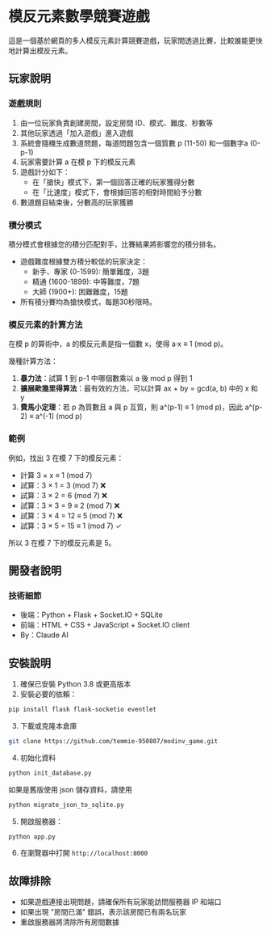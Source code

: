 # 模反元素數學競賽遊戲

這是一個基於網頁的多人模反元素計算競賽遊戲，玩家間透過比賽，比較誰能更快地計算出模反元素。

## 玩家說明
### 遊戲規則
1. 由一位玩家負責創建房間，設定房間 ID、模式、難度、秒數等
2. 其他玩家透過「加入遊戲」進入遊戲
3. 系統會隨機生成數道問題，每道問題包含一個質數 p (11-50) 和一個數字a (0-p-1)
4. 玩家需要計算 a 在模 p 下的模反元素
5. 遊戲計分如下：
   - 在「搶快」模式下，第一個回答正確的玩家獲得分數
   - 在「比速度」模式下，會根據回答的相對時間給予分數
6. 數道題目結束後，分數高的玩家獲勝

### 積分模式
積分模式會根據您的積分匹配對手，比賽結果將影響您的積分排名。

- 遊戲難度根據雙方積分較低的玩家決定：
   - 新手、專家 (0-1599): 簡單難度，3題
   - 精通 (1600-1899): 中等難度，7題
   - 大師 (1900+): 困難難度，15題
- 所有積分賽均為搶快模式，每題30秒限時。

### 模反元素的計算方法

在模 p 的算術中，a 的模反元素是指一個數 x，使得 a·x ≡ 1 (mod p)。

幾種計算方法：

1. **暴力法**：試算 1 到 p-1 中哪個數乘以 a 後 mod p 得到 1
2. **擴展歐幾里得算法**：最有效的方法，可以計算 ax + by = gcd(a, b) 中的 x 和 y
3. **費馬小定理**：若 p 為質數且 a 與 p 互質，則 a^(p-1) ≡ 1 (mod p)，因此 a^(p-2) ≡ a^(-1) (mod p)

### 範例
例如，找出 3 在模 7 下的模反元素：
- 計算 3 × x ≡ 1 (mod 7)
- 試算：3 × 1 = 3 (mod 7) ❌
- 試算：3 × 2 = 6 (mod 7) ❌
- 試算：3 × 3 = 9 ≡ 2 (mod 7) ❌
- 試算：3 × 4 = 12 ≡ 5 (mod 7) ❌
- 試算：3 × 5 = 15 ≡ 1 (mod 7) ✓

所以 3 在模 7 下的模反元素是 5。

## 開發者說明
### 技術細節
- 後端：Python + Flask + Socket.IO + SQLite
- 前端：HTML + CSS + JavaScript + Socket.IO client
- By：Claude AI

## 安裝說明
1. 確保已安裝 Python 3.8 或更高版本
2. 安裝必要的依賴：

```bash
pip install flask flask-socketio eventlet
```

3. 下載或克隆本倉庫

```bash
git clone https://github.com/temmie-950807/modinv_game.git
```

4. 初始化資料

```bash
python init_database.py

```

如果是舊版使用 json 儲存資料，請使用

```bash
python migrate_json_to_sqlite.py
```

5. 開啟服務器：

```bash
python app.py
```

6. 在瀏覽器中打開 `http://localhost:8000`

## 故障排除
- 如果遊戲連接出現問題，請確保所有玩家能訪問服務器 IP 和端口
- 如果出現 "房間已滿" 錯誤，表示該房間已有兩名玩家
- 重啟服務器將清除所有房間數據